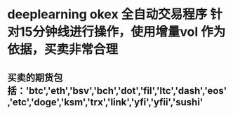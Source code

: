 # deeplearning okex 全自动交易程序 针对15分钟线进行操作，使用增量vol 作为依据，买卖非常合理
## 买卖的期货包括：'btc','eth','bsv','bch','dot','fil','ltc','dash','eos','etc','doge','ksm','trx','link','yfi','yfii','sushi'
